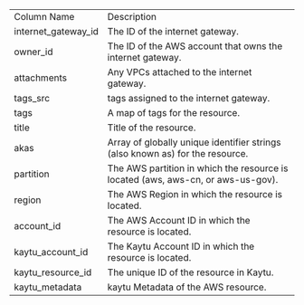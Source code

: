 <table>
	<tr><td>Column Name</td><td>Description</td></tr>
	<tr><td>internet_gateway_id</td><td>The ID of the internet gateway.</td></tr>
	<tr><td>owner_id</td><td>The ID of the AWS account that owns the internet gateway.</td></tr>
	<tr><td>attachments</td><td>Any VPCs attached to the internet gateway.</td></tr>
	<tr><td>tags_src</td><td>tags assigned to the internet gateway.</td></tr>
	<tr><td>tags</td><td>A map of tags for the resource.</td></tr>
	<tr><td>title</td><td>Title of the resource.</td></tr>
	<tr><td>akas</td><td>Array of globally unique identifier strings (also known as) for the resource.</td></tr>
	<tr><td>partition</td><td>The AWS partition in which the resource is located (aws, aws-cn, or aws-us-gov).</td></tr>
	<tr><td>region</td><td>The AWS Region in which the resource is located.</td></tr>
	<tr><td>account_id</td><td>The AWS Account ID in which the resource is located.</td></tr>
	<tr><td>kaytu_account_id</td><td>The Kaytu Account ID in which the resource is located.</td></tr>
	<tr><td>kaytu_resource_id</td><td>The unique ID of the resource in Kaytu.</td></tr>
	<tr><td>kaytu_metadata</td><td>kaytu Metadata of the AWS resource.</td></tr>
</table>